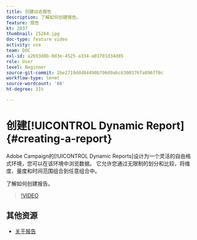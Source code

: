 ```yaml
---
title: 创建动态报告
description: 了解如何创建报告。
feature: 报告
kt: 2037
thumbnail: 25264.jpg
doc-type: feature video
activity: use
team: DOC
exl-id: a2b93d8b-0d3e-4525-a334-a01701d34d85
role: User
level: Beginner
source-git-commit: 2be2719ddd84490b796d9abc6300376fa896ff0c
workflow-type: tm+mt
source-wordcount: '66'
ht-degree: 31%

---
```


# 创建[!UICONTROL Dynamic Report]{#creating-a-report}

Adobe Campaign的[!UICONTROL Dynamic Reports]设计为一个灵活的自由格式环境，您可以在该环境中浏览数据。 它允许您通过无限制的划分和比较，将维度、量度和时间范围组合到任意组合中。

了解如何创建报告。

>[!VIDEO](https://video.tv.adobe.com/v/25264/?quality=12)

## 其他资源

* [关于报告](https://docs.adobe.com/content/help/en/campaign-standard/using/reporting/about-reporting/about-dynamic-reports.html)
